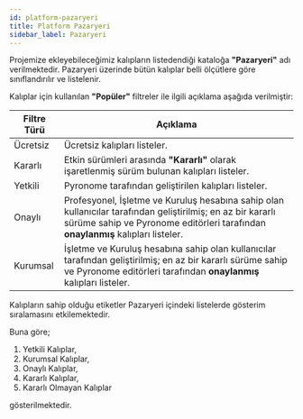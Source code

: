 ```yaml
---
id: platform-pazaryeri
title: Platform Pazaryeri
sidebar_label: Pazaryeri
---
```


<a id="aHeaderMenuAnchor" data-header-menu="Docs"></a>

Projemize ekleyebileceğimiz kalıpların listedendiği kataloğa **"Pazaryeri"** adı verilmektedir. Pazaryeri üzerinde bütün kalıplar belli ölçütlere göre sınıflandırılır ve listelenir.

Kalıplar için kullanılan **"Popüler"** filtreler ile ilgili açıklama aşağıda verilmiştir:

| Filtre Türü | Açıklama |
| ------ | ------ |
| Ücretsiz | Ücretsiz kalıpları listeler. |
| Kararlı | Etkin sürümleri arasında **"Kararlı"** olarak işaretlenmiş sürüm bulunan kalıpları listeler. |
| Yetkili | Pyronome tarafından geliştirilen kalıpları listeler. |
| Onaylı | Profesyonel, İşletme ve Kuruluş hesabına sahip olan kullanıcılar tarafından geliştirilmiş; en az bir kararlı sürüme sahip ve Pyronome editörleri tarafından **onaylanmış** kalıpları listeler. |
| Kurumsal | İşletme ve Kuruluş hesabına sahip olan kullanıcılar tarafından geliştirilmiş; en az bir kararlı sürüme sahip ve Pyronome editörleri tarafından **onaylanmış** kalıpları listeler. |

Kalıpların sahip olduğu etiketler Pazaryeri içindeki listelerde gösterim sıralamasını etkilemektedir.

Buna göre;

1. Yetkili Kalıplar,
2. Kurumsal Kalıplar,
3. Onaylı Kalıplar,
4. Kararlı Kalıplar,
5. Kararlı Olmayan Kalıplar

gösterilmektedir.